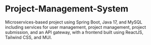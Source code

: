 # Project-Management-System
Microservices-based project using Spring Boot, Java 17, and MySQL including services for user management, project management, project submission, and an API gateway, with a frontend built using ReactJS, Tailwind CSS, and MUI.
